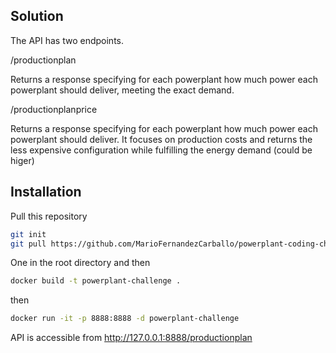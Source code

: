 ## Solution

The API has two endpoints.

/productionplan

Returns a response specifying for each powerplant how much power each powerplant should deliver, meeting the exact demand.

/productionplanprice

Returns a response specifying for each powerplant how much power each powerplant should deliver. It focuses on production costs and returns the less expensive configuration while fulfilling the energy demand (could be higer)

## Installation

Pull this repository

```bash
git init
git pull https://github.com/MarioFernandezCarballo/powerplant-coding-challenge-mfr.git
```

One in the root directory and then

```bash
docker build -t powerplant-challenge .
```

then

```bash
docker run -it -p 8888:8888 -d powerplant-challenge
```

API is accessible from http://127.0.0.1:8888/productionplan

